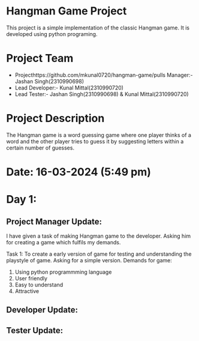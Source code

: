 # Hangman Game Project 
This project is a simple implementation of the classic Hangman game. It is developed using python programing.

# Project Team
- Projecthttps://github.com/mkunal0720/hangman-game/pulls Manager:- Jashan Singh(2310990698)
- Lead Developer:- Kunal Mittal(2310990720)
- Lead Tester:- Jashan Singh(2310990698) & Kunal Mittal(2310990720)

# Project Description
The Hangman game is a word guessing game where one player thinks of a word and the other player tries to guess it by suggesting letters within a certain number of guesses.


# Date: 16-03-2024 (5:49 pm)
# Day 1:

## Project Manager Update:
I have given a task of making Hangman game to the developer. Asking him for creating a game which fulfils my demands.

Task 1: To create a early version of game for testing and understanding the playstyle of game. Asking for a simple version.
Demands for game:
1. Using python programmming language
2. User friendly 
3. Easy to understand
4. Attractive





## Developer Update: 









## Tester Update:

   






